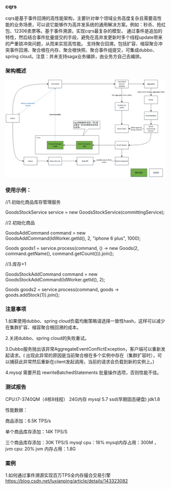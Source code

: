 ### cqrs

cqrs是基于事件回溯的高性能架构，主要针对单个领域业务高度复杂且需要高性能的业务场景，可以说它能够作为高并发系统的通用解决方案。例如：秒杀、抢红包、12306卖票等。基于事件溯源，实现cqrs最复杂的模型，
通过事件是追加的特性，然后结合事件批量提交的手段，避免在高并发更新时多个线程update带来的严重锁冲突问题，从而来实现高性能。
支持聚合回溯，包括扩容、缩容聚合冲突事件回溯、聚合根在内存、聚合根快照、聚合事件组提交，可集成dubbo、spring
cloud。注意：并未支持saga业务编排，由业务方自己去编排。

### 架构概述

![架构图](image/71895e721aced94523d752f63e5cb0c.png)

### 使用示例：

//1.初始化商品库存管理服务

GoodsStockService service = new GoodsStockService(committingService);

//2.初始化商品

GoodsAddCommand command = new GoodsAddCommand(IdWorker.getId(), 2, "iphone 6 plus", 1000);

Goods goods1 = service.process(command, () -> new Goods(2, command.getName(), command.getCount())).join();

//3.库存+1

GoodsStockAddCommand command = new GoodsStockAddCommand(IdWorker.getId(), 2);

Goods goods2 = service.process(command, goods -> goods.addStock(1)).join();

### 注意事项

1.如果使用dubbo、spring cloud负载均衡策略请选择一致性hash，这样可以减少在集群扩容、缩容聚合根回溯的成本。

2.关闭dubbo、spring cloud的失败重试。

3.Dubbo服务抛出该异常AggregateEventConflictException，客户端可以重新发起请求。(
出现此异常的原因是当前聚合根在多个实例中存在（集群扩容时），可以捕获此异常然后重新在client发起调用，当前的请求会负载到新的实例上。)

4.mysql 需要开启 rewriteBatchedStatements 批量操作选项，否则性能不佳。

### 测试报告

CPU:I7-3740QM（4核8线程） 24G内存 mysql 5.7 ssd(早期固态硬盘)  jdk1.8

性能数据：

商品添加：6.5K TPS/s

单个商品库存添加：14K TPS/S

三个商品库存添加：30K TPS/S mysql cpu：18% mysql内存占用：300M ， jvm cpu: 20% jvm 内存占用：1.8G 

### 案例
1.如何通过事件溯源实现百万TPS全内存撮合交易引擎 </br>
https://blog.csdn.net/luxianping/article/details/143323082



